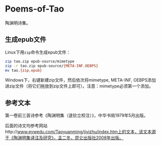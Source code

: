 # Poems-of-Tao

陶渊明诗集。

## 生成epub文件

Linux下用`zip`命令生成epub文件：

```bash
zip tao.zip epub-source/mimetype
zip -r tao.zip epub-source/{META-INF,OEBPS}
mv tao.{zip,epub}
```

Windows下，右键新建zip文件，然后依次将mimetype, META-INF, OEBPS添加进zip文件（将它们拖放到zip文件上即可）。注意：mimetype必须第一个添加。

## 参考文本

第一卷前三首诗参考《陶渊明集（逯钦立校注）》，中华书局1979年5月出版。

后面的诗文均参考网站http://www.eywedu.com/Taoyuanming/jiyizhu/index.htm上的文本，该文本源于《陶渊明集译注及研究》，孟二冬，昆仑出版社2008年出版。
